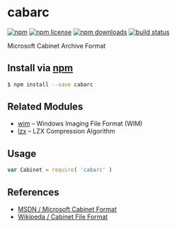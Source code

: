 # cabarc
[![npm](https://img.shields.io/npm/v/cabarc.svg?style=flat-square)](https://npmjs.com/package/cabarc)
[![npm license](https://img.shields.io/npm/l/cabarc.svg?style=flat-square)](https://npmjs.com/package/cabarc)
[![npm downloads](https://img.shields.io/npm/dm/cabarc.svg?style=flat-square)](https://npmjs.com/package/cabarc)
[![build status](https://img.shields.io/travis/jhermsmeier/node-cabarc.svg?style=flat-square)](https://travis-ci.org/jhermsmeier/node-cabarc)

Microsoft Cabinet Archive Format

## Install via [npm](https://npmjs.com)

```sh
$ npm install --save cabarc
```

## Related Modules

- [wim](http://github.com/jhermsmeier/node-wim) – Windows Imaging File Format (WIM)
- [lzx](http://github.com/jhermsmeier/node-lzx) – LZX Compression Algorithm

## Usage

```js
var Cabinet = require( 'cabarc' )
```

## References

- [MSDN / Microsoft Cabinet Format](https://msdn.microsoft.com/en-us/library/bb417343.aspx?f=255&MSPPError=-2147217396)
- [Wikipeda / Cabinet File Format](https://en.wikipedia.org/wiki/Cabinet_(file_format))
